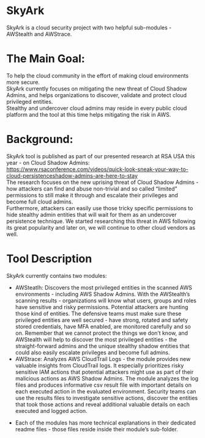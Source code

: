# SkyArk
SkyArk is a cloud security project with two helpful sub-modules - AWStealth and AWStrace.

# The Main Goal:
To help the cloud community in the effort of making cloud environments more secure.  
SkyArk currently focuses on mitigating the new threat of Cloud Shadow Admins, and helps organizations to discover, validate and protect cloud privileged entities.  
Stealthy and undercover cloud admins may reside in every public cloud platform and the tool at this time helps mitigating the risk in AWS.

# Background:
SkyArk tool is published as part of our presented research at RSA USA this year - on Cloud Shadow Admins:  
https://www.rsaconference.com/videos/quick-look-sneak-your-way-to-cloud-persistenceshadow-admins-are-here-to-stay  
The research focuses on the new uprising threat of Cloud Shadow Admins - how attackers can find and abuse non-trivial and so called “limited” permissions to still make it through and escalate their privileges and become full cloud admins.  
Furthermore, attackers can easily use those tricky specific permissions to hide stealthy admin entities that will wait for them as an undercover persistence technique. We started researching this threat in AWS following its great popularity and later on, we will continue to other cloud vendors as well.

# Tool Description
SkyArk currently contains two modules:
-	AWSteatlh:
Discovers the most privileged entities in the scanned AWS environments - including AWS Shadow Admins.
With the AWStealth’s scanning results - organizations will know what users, groups and roles have sensitive and risky permissions.
Potential attackers are hunting those kind of entities. The defensive teams must make sure these privileged entities are well secured - have strong, rotated and safety stored credentials, have MFA enabled, are monitored carefully and so on.
Remember that we cannot protect the things we don’t know, and AWStealth will help to discover the most privileged entities - the straight-forward admins and the unique stealthy shadow entities that could also easily escalate privileges and become full admins.
-	AWStrace:
Analyzes AWS CloudTrail Logs - the module provides new valuable insights from CloudTrail logs.
It especially prioritizes risky sensitive IAM actions that potential attackers might use as part of their malicious actions as AWS Shadow Admins.
The module analyzes the log files and produces informative csv result file with important details on each executed action in the evaluated environment.
Security teams can use the results files to investigate sensitive actions, discover the entities that took those actions and reveal additional valuable details on each executed and logged action.

* Each of the modules has more technical explanations in their dedicated readme files - those files reside inside their module’s sub-folder.

